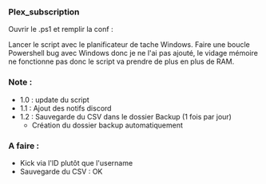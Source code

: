 ### Plex_subscription
Ouvrir le .ps1 et remplir la conf : 

Lancer le script avec le planificateur de tache Windows. 
Faire une boucle Powershell bug avec Windows donc je ne l'ai pas ajouté, le vidage mémoire ne fonctionne pas donc le script va prendre de plus en plus de RAM.

### Note : 
- 1.0 : update du script
- 1.1 : Ajout des notifs discord
- 1.2 : Sauvegarde du CSV dans le dossier Backup (1 fois par jour)
  - Création du dossier backup automatiquement

### A faire : 
- Kick via l'ID plutôt que l'username
- Sauvegarde du CSV : OK
